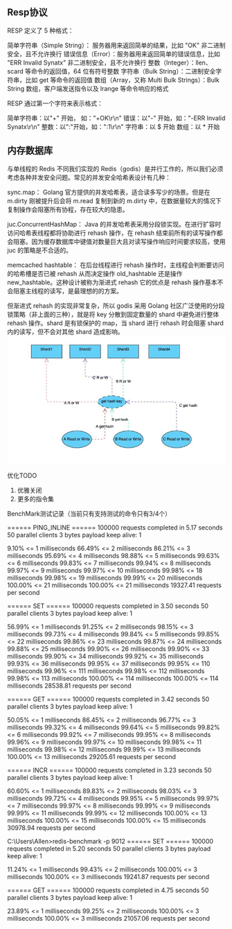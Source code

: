 ## Resp协议
RESP 定义了 5 种格式：

简单字符串（Simple String）： 服务器用来返回简单的结果，比如 "OK" 非二进制安全，且不允许换行
错误信息（Error）：服务器用来返回简单的错误信息，比如 "ERR Invalid Synatx" 非二进制安全，且不允许换行
整数（Integer）：llen、scard 等命令的返回值，64 位有符号整数
字符串（Bulk String）：二进制安全字符串，比如 get 等命令的返回值
数组（Array，又称 Multi Bulk Strings）：Bulk String 数组，客户端发送指令以及 lrange 等命令响应的格式

RESP 通过第一个字符来表示格式：

简单字符串：以"+" 开始， 如："+OK\r\n"
错误：以"-" 开始，如："-ERR Invalid Synatx\r\n"
整数：以":"开始，如：":1\r\n"
字符串：以 $ 开始
数组：以 * 开始

## 内存数据库
与单线程的 Redis 不同我们实现的 Redis（godis）是并行工作的，所以我们必须考虑各种并发安全问题。常见的并发安全哈希表设计有几种：

sync.map：
Golang 官方提供的并发哈希表，适合读多写少的场景。但是在 m.dirty 刚被提升后会将 m.read 复制到新的 m.dirty 中，在数据量较大的情况下复制操作会阻塞所有协程，存在较大的隐患。

juc.ConcurrentHashMap：
Java 的并发哈希表采用分段锁实现。在进行扩容时访问哈希表线程都将协助进行 rehash 操作，在 rehash 结束前所有的读写操作都会阻塞。因为缓存数据库中键值对数量巨大且对读写操作响应时间要求较高，使用 juc 的策略是不合适的。

memcached hashtable：
在后台线程进行 rehash 操作时，主线程会判断要访问的哈希槽是否已被 rehash 从而决定操作 old_hashtable 还是操作 new_hashtable。这种设计被称为渐进式 rehash 它的优点是 rehash 操作基本不会阻塞主线程的读写，是最理想的的方案。

但渐进式 rehash 的实现非常复杂，所以 godis 采用 Golang 社区广泛使用的分段锁策略（非上面的三种），就是将 key 分散到固定数量的 shard 中避免进行整体 rehash 操作。shard 是有锁保护的 map，当 shard 进行 rehash 时会阻塞 shard 内的读写，但不会对其他 shard 造成影响。
![img.png](img.png)

优化TODO
1. 优雅关闭
2. 更多的指令集


BenchMark测试记录（当前只有支持测试的命令只有3/4个）

====== PING_INLINE ======
100000 requests completed in 5.17 seconds
50 parallel clients
3 bytes payload
keep alive: 1

9.10% <= 1 milliseconds
66.49% <= 2 milliseconds
86.21% <= 3 milliseconds
95.69% <= 4 milliseconds
98.88% <= 5 milliseconds
99.63% <= 6 milliseconds
99.83% <= 7 milliseconds
99.94% <= 8 milliseconds
99.97% <= 9 milliseconds
99.97% <= 10 milliseconds
99.98% <= 18 milliseconds
99.98% <= 19 milliseconds
99.99% <= 20 milliseconds
100.00% <= 21 milliseconds
100.00% <= 21 milliseconds
19327.41 requests per second



====== SET ======
100000 requests completed in 3.50 seconds
50 parallel clients
3 bytes payload
keep alive: 1

56.99% <= 1 milliseconds
91.25% <= 2 milliseconds
98.15% <= 3 milliseconds
99.73% <= 4 milliseconds
99.84% <= 5 milliseconds
99.85% <= 22 milliseconds
99.86% <= 23 milliseconds
99.87% <= 24 milliseconds
99.88% <= 25 milliseconds
99.90% <= 26 milliseconds
99.90% <= 33 milliseconds
99.90% <= 34 milliseconds
99.92% <= 35 milliseconds
99.93% <= 36 milliseconds
99.95% <= 37 milliseconds
99.95% <= 110 milliseconds
99.96% <= 111 milliseconds
99.98% <= 112 milliseconds
99.98% <= 113 milliseconds
100.00% <= 114 milliseconds
100.00% <= 114 milliseconds
28538.81 requests per second

====== GET ======
100000 requests completed in 3.42 seconds
50 parallel clients
3 bytes payload
keep alive: 1

50.05% <= 1 milliseconds
86.45% <= 2 milliseconds
96.77% <= 3 milliseconds
99.32% <= 4 milliseconds
99.64% <= 5 milliseconds
99.82% <= 6 milliseconds
99.92% <= 7 milliseconds
99.95% <= 8 milliseconds
99.96% <= 9 milliseconds
99.97% <= 10 milliseconds
99.98% <= 11 milliseconds
99.98% <= 12 milliseconds
99.99% <= 13 milliseconds
100.00% <= 13 milliseconds
29205.61 requests per second

====== INCR ======
100000 requests completed in 3.23 seconds
50 parallel clients
3 bytes payload
keep alive: 1

60.60% <= 1 milliseconds
89.83% <= 2 milliseconds
98.03% <= 3 milliseconds
99.72% <= 4 milliseconds
99.95% <= 5 milliseconds
99.97% <= 7 milliseconds
99.97% <= 8 milliseconds
99.99% <= 9 milliseconds
99.99% <= 11 milliseconds
99.99% <= 12 milliseconds
100.00% <= 13 milliseconds
100.00% <= 15 milliseconds
100.00% <= 15 milliseconds
30978.94 requests per second


C:\Users\Allen>redis-benchmark -p 9012
====== SET ======
100000 requests completed in 5.20 seconds
50 parallel clients
3 bytes payload
keep alive: 1

11.24% <= 1 milliseconds
99.43% <= 2 milliseconds
100.00% <= 3 milliseconds
100.00% <= 3 milliseconds
19241.87 requests per second

====== GET ======
100000 requests completed in 4.75 seconds
50 parallel clients
3 bytes payload
keep alive: 1

23.89% <= 1 milliseconds
99.25% <= 2 milliseconds
100.00% <= 3 milliseconds
100.00% <= 3 milliseconds
21057.06 requests per second
